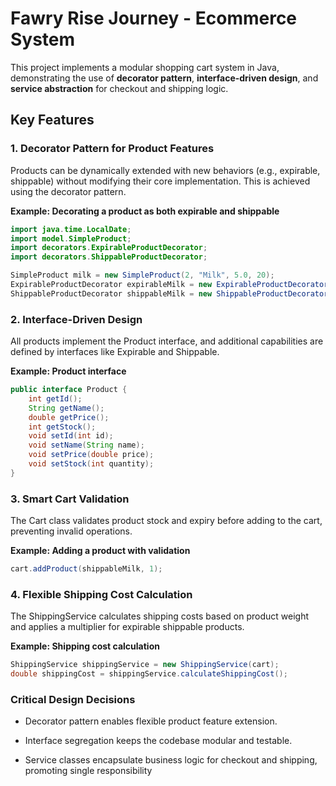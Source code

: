 # Fawry Rise Journey - Ecommerce System

This project implements a modular shopping cart system in Java, demonstrating the use of **decorator pattern**, **interface-driven design**, and **service abstraction** for checkout and shipping logic.

## Key Features

### 1. Decorator Pattern for Product Features

Products can be dynamically extended with new behaviors (e.g., expirable, shippable) without modifying their core implementation. This is achieved using the decorator pattern.

**Example: Decorating a product as both expirable and shippable**

```java
import java.time.LocalDate;
import model.SimpleProduct;
import decorators.ExpirableProductDecorator;
import decorators.ShippableProductDecorator;

SimpleProduct milk = new SimpleProduct(2, "Milk", 5.0, 20);
ExpirableProductDecorator expirableMilk = new ExpirableProductDecorator(milk, LocalDate.now().plusDays(5));
ShippableProductDecorator shippableMilk = new ShippableProductDecorator(expirableMilk, 0.5);
```

### 2. Interface-Driven Design

All products implement the Product interface, and additional capabilities are defined by interfaces like Expirable and Shippable.

**Example: Product interface**

```java
public interface Product {
    int getId();
    String getName();
    double getPrice();
    int getStock();
    void setId(int id);
    void setName(String name);
    void setPrice(double price);
    void setStock(int quantity);
}
```

### 3. Smart Cart Validation

The Cart class validates product stock and expiry before adding to the cart, preventing invalid operations.

**Example: Adding a product with validation**

```java
cart.addProduct(shippableMilk, 1);
```

### 4. Flexible Shipping Cost Calculation

The ShippingService calculates shipping costs based on product weight and applies a multiplier for expirable shippable products.

**Example: Shipping cost calculation**

```java
ShippingService shippingService = new ShippingService(cart);
double shippingCost = shippingService.calculateShippingCost();
```

### Critical Design Decisions

- Decorator pattern enables flexible product feature extension.

- Interface segregation keeps the codebase modular and testable.
- Service classes encapsulate business logic for checkout and shipping, promoting single responsibility

#
